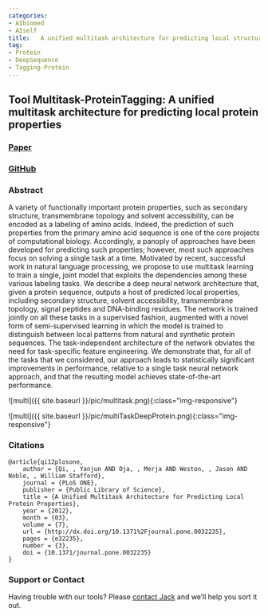 ```yaml
---
categories:
- AIbiomed
- AIself
title:   A unified multitask architecture for predicting local structural properties on proteins
tag:
- Protein
- DeepSequence 
- Tagging-Protein
---
```


<a name="multiprotein"></a>
## Tool Multitask-ProteinTagging: A unified multitask architecture for predicting local protein properties

### [Paper](http://journals.plos.org/plosone/article?id=10.1371/journal.pone.0032235)


### [GitHub](https://github.com/DeepLearning4BioSeqText/Paper12-PlosOne-DeepProteinMultitaskTagging)



### Abstract
A variety of functionally important protein properties, such as secondary structure, transmembrane topology and solvent accessibility, can be encoded as a labeling of amino acids. Indeed, the prediction of such properties from the primary amino acid sequence is one of the core projects of computational biology. Accordingly, a panoply of approaches have been developed for predicting such properties; however, most such approaches focus on solving a single task at a time. Motivated by recent, successful work in natural language processing, we propose to use <italic>multitask learning</italic> to train a single, joint model that exploits the dependencies among these various labeling tasks. We describe a deep neural network architecture that, given a protein sequence, outputs a host of predicted local properties, including secondary structure, solvent accessibility, transmembrane topology, signal peptides and DNA-binding residues. The network is trained jointly on all these tasks in a supervised fashion, augmented with a novel form of semi-supervised learning in which the model is trained to distinguish between local patterns from natural and synthetic protein sequences. The task-independent architecture of the network obviates the need for task-specific feature engineering. We demonstrate that, for all of the tasks that we considered, our approach leads to statistically significant improvements in performance, relative to a single task neural network approach, and that the resulting model achieves state-of-the-art performance.



![multi]({{ site.baseurl }}/pic/multitask.png){:class="img-responsive"}

![multi]({{ site.baseurl }}/pic/multiTaskDeepProtein.png){:class="img-responsive"}


### Citations

```
@article{qi12plosone,
    author = {Qi, , Yanjun AND Oja, , Merja AND Weston, , Jason AND Noble, , William Stafford},
    journal = {PLoS ONE},
    publisher = {Public Library of Science},
    title = {A Unified Multitask Architecture for Predicting Local Protein Properties},
    year = {2012},
    month = {03},
    volume = {7},
    url = {http://dx.doi.org/10.1371%2Fjournal.pone.0032235},
    pages = {e32235},
    number = {3},
    doi = {10.1371/journal.pone.0032235}
}        
```


### Support or Contact

Having trouble with our tools? Please [contact Jack](mailto:jacklanchantin@gmail.com) and we’ll help you sort it out.
